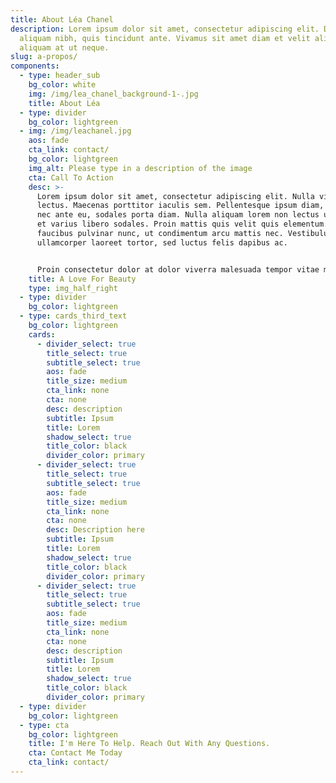 ```yaml
---
title: About Léa Chanel
description: Lorem ipsum dolor sit amet, consectetur adipiscing elit. Duis at
  aliquam nibh, quis tincidunt ante. Vivamus sit amet diam et velit aliquam
  aliquam at ut neque.
slug: a-propos/
components:
  - type: header_sub
    bg_color: white
    img: /img/lea_chanel_background-1-.jpg
    title: About Léa
  - type: divider
    bg_color: lightgreen
  - img: /img/leachanel.jpg
    aos: fade
    cta_link: contact/
    bg_color: lightgreen
    img_alt: Please type in a description of the image
    cta: Call To Action
    desc: >-
      Lorem ipsum dolor sit amet, consectetur adipiscing elit. Nulla vitae ex
      lectus. Maecenas porttitor iaculis sem. Pellentesque ipsum diam, hendrerit
      nec ante eu, sodales porta diam. Nulla aliquam lorem non lectus ultrices,
      et varius libero sodales. Proin mattis quis velit quis elementum. Nulla
      faucibus pulvinar nunc, ut condimentum arcu mattis nec. Vestibulum
      ullamcorper laoreet tortor, sed luctus felis dapibus ac.


      Proin consectetur dolor at dolor viverra malesuada tempor vitae massa. Fusce volutpat rhoncus luctus. Nulla eget dui euismod lorem fringilla mollis. Morbi suscipit mi sit amet fringilla sodales. Nullam tristique odio id magna cursus, ut fringilla velit mollis. Morbi ullamcorper pellentesque est, quis viverra eros tristique quis. Curabitur vel metus mattis, ultrices dolor eu, ultricies libero. Donec mollis iaculis ipsum non ornare. Mauris non orci ac tellus fringilla aliquam non ac nisl. Nulla efficitur, mauris ut commodo blandit, augue lectus fringilla orci, nec blandit eros elit id libero. Nam condimentum sapien eget nisl iaculis, vitae facilisis dolor rutrum. Sed pulvinar nisi ac commodo pharetra. In eget vestibulum massa. Phasellus vel condimentum sapien. Duis non enim nunc. Nulla sed consequat nunc, vitae faucibus mi.
    title: A Love For Beauty
    type: img_half_right
  - type: divider
    bg_color: lightgreen
  - type: cards_third_text
    bg_color: lightgreen
    cards:
      - divider_select: true
        title_select: true
        subtitle_select: true
        aos: fade
        title_size: medium
        cta_link: none
        cta: none
        desc: description
        subtitle: Ipsum
        title: Lorem
        shadow_select: true
        title_color: black
        divider_color: primary
      - divider_select: true
        title_select: true
        subtitle_select: true
        aos: fade
        title_size: medium
        cta_link: none
        cta: none
        desc: Description here
        subtitle: Ipsum
        title: Lorem
        shadow_select: true
        title_color: black
        divider_color: primary
      - divider_select: true
        title_select: true
        subtitle_select: true
        aos: fade
        title_size: medium
        cta_link: none
        cta: none
        desc: description
        subtitle: Ipsum
        title: Lorem
        shadow_select: true
        title_color: black
        divider_color: primary
  - type: divider
    bg_color: lightgreen
  - type: cta
    bg_color: lightgreen
    title: I'm Here To Help. Reach Out With Any Questions.
    cta: Contact Me Today
    cta_link: contact/
---
```

